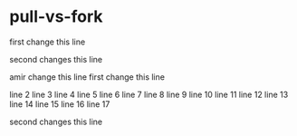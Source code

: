 # pull-vs-fork

first change this line

second changes this line

amir change this line
first change this line

line 2
line 3
line 4
line 5
line 6
line 7
line 8
line 9
line 10
line 11
line 12
line 13
line 14
line 15
line 16
line 17

second changes this line